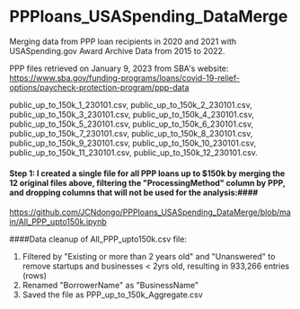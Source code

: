 # PPPloans_USASpending_DataMerge
Merging data from PPP loan recipients in 2020 and 2021 with USASpending.gov Award Archive Data from 2015 to 2022. 


PPP files retrieved on January 9, 2023 from SBA's website: https://www.sba.gov/funding-programs/loans/covid-19-relief-options/paycheck-protection-program/ppp-data 


public_up_to_150k_1_230101.csv,
public_up_to_150k_2_230101.csv,
public_up_to_150k_3_230101.csv,
public_up_to_150k_4_230101.csv,
public_up_to_150k_5_230101.csv,
public_up_to_150k_6_230101.csv,
public_up_to_150k_7_230101.csv,
public_up_to_150k_8_230101.csv,
public_up_to_150k_9_230101.csv,
public_up_to_150k_10_230101.csv,
public_up_to_150k_11_230101.csv,
public_up_to_150k_12_230101.csv.
#### Step 1: I created a single file for all PPP loans up to $150k by merging the 12 original files above, filtering the "ProcessingMethod" column by PPP, and dropping columns that will not be used for the analysis:#### 
https://github.com/JCNdongo/PPPloans_USASpending_DataMerge/blob/main/All_PPP_upto150k.ipynb 

####Data cleanup of All_PPP_upto150k.csv file:
1. Filtered by "Existing or more than 2 years old" and "Unanswered" to remove startups and businesses < 2yrs old, resulting in 933,266 entries (rows)
2. Renamed "BorrowerName" as "BusinessName"
3. Saved the file as PPP_up_to_150k_Aggregate.csv
